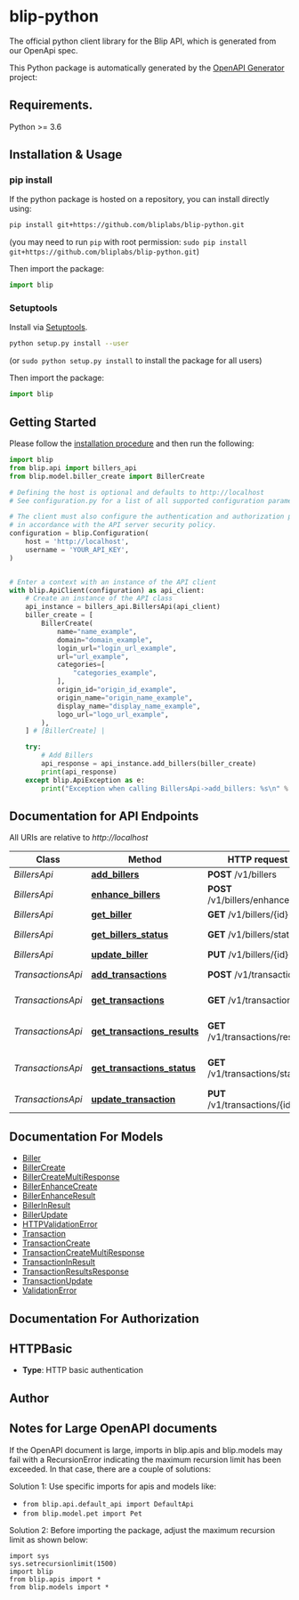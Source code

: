 # blip-python
The official python client library for the Blip API, which is generated from our OpenApi spec.

This Python package is automatically generated by the [OpenAPI Generator](https://openapi-generator.tech) project:

## Requirements.

Python >= 3.6

## Installation & Usage
### pip install

If the python package is hosted on a repository, you can install directly using:

```sh
pip install git+https://github.com/bliplabs/blip-python.git
```
(you may need to run `pip` with root permission: `sudo pip install git+https://github.com/bliplabs/blip-python.git`)

Then import the package:
```python
import blip
```

### Setuptools

Install via [Setuptools](http://pypi.python.org/pypi/setuptools).

```sh
python setup.py install --user
```
(or `sudo python setup.py install` to install the package for all users)

Then import the package:
```python
import blip
```

## Getting Started

Please follow the [installation procedure](#installation--usage) and then run the following:

```python
import blip
from blip.api import billers_api
from blip.model.biller_create import BillerCreate

# Defining the host is optional and defaults to http://localhost
# See configuration.py for a list of all supported configuration parameters.

# The client must also configure the authentication and authorization parameters
# in accordance with the API server security policy.
configuration = blip.Configuration(
    host = 'http://localhost',
    username = 'YOUR_API_KEY',
)


# Enter a context with an instance of the API client
with blip.ApiClient(configuration) as api_client:
    # Create an instance of the API class
    api_instance = billers_api.BillersApi(api_client)
    biller_create = [
        BillerCreate(
            name="name_example",
            domain="domain_example",
            login_url="login_url_example",
            url="url_example",
            categories=[
                "categories_example",
            ],
            origin_id="origin_id_example",
            origin_name="origin_name_example",
            display_name="display_name_example",
            logo_url="logo_url_example",
        ),
    ] # [BillerCreate] | 

    try:
        # Add Billers
        api_response = api_instance.add_billers(biller_create)
        print(api_response)
    except blip.ApiException as e:
        print("Exception when calling BillersApi->add_billers: %s\n" % e)
```

## Documentation for API Endpoints

All URIs are relative to *http://localhost*

Class | Method | HTTP request | Description
------------ | ------------- | ------------- | -------------
*BillersApi* | [**add_billers**](docs/BillersApi.md#add_billers) | **POST** /v1/billers | Add Billers
*BillersApi* | [**enhance_billers**](docs/BillersApi.md#enhance_billers) | **POST** /v1/billers/enhance | Enhance Billers
*BillersApi* | [**get_biller**](docs/BillersApi.md#get_biller) | **GET** /v1/billers/{id} | Get Biller
*BillersApi* | [**get_billers_status**](docs/BillersApi.md#get_billers_status) | **GET** /v1/billers/status | Get Billers Status
*BillersApi* | [**update_biller**](docs/BillersApi.md#update_biller) | **PUT** /v1/billers/{id} | Update Biller
*TransactionsApi* | [**add_transactions**](docs/TransactionsApi.md#add_transactions) | **POST** /v1/transactions | Add Transactions
*TransactionsApi* | [**get_transactions**](docs/TransactionsApi.md#get_transactions) | **GET** /v1/transactions | Get Transactions
*TransactionsApi* | [**get_transactions_results**](docs/TransactionsApi.md#get_transactions_results) | **GET** /v1/transactions/results | Get Transactions Results
*TransactionsApi* | [**get_transactions_status**](docs/TransactionsApi.md#get_transactions_status) | **GET** /v1/transactions/status | Get Transactions Status
*TransactionsApi* | [**update_transaction**](docs/TransactionsApi.md#update_transaction) | **PUT** /v1/transactions/{id} | Update Transaction


## Documentation For Models

 - [Biller](docs/Biller.md)
 - [BillerCreate](docs/BillerCreate.md)
 - [BillerCreateMultiResponse](docs/BillerCreateMultiResponse.md)
 - [BillerEnhanceCreate](docs/BillerEnhanceCreate.md)
 - [BillerEnhanceResult](docs/BillerEnhanceResult.md)
 - [BillerInResult](docs/BillerInResult.md)
 - [BillerUpdate](docs/BillerUpdate.md)
 - [HTTPValidationError](docs/HTTPValidationError.md)
 - [Transaction](docs/Transaction.md)
 - [TransactionCreate](docs/TransactionCreate.md)
 - [TransactionCreateMultiResponse](docs/TransactionCreateMultiResponse.md)
 - [TransactionInResult](docs/TransactionInResult.md)
 - [TransactionResultsResponse](docs/TransactionResultsResponse.md)
 - [TransactionUpdate](docs/TransactionUpdate.md)
 - [ValidationError](docs/ValidationError.md)


## Documentation For Authorization


## HTTPBasic

- **Type**: HTTP basic authentication


## Author




## Notes for Large OpenAPI documents
If the OpenAPI document is large, imports in blip.apis and blip.models may fail with a
RecursionError indicating the maximum recursion limit has been exceeded. In that case, there are a couple of solutions:

Solution 1:
Use specific imports for apis and models like:
- `from blip.api.default_api import DefaultApi`
- `from blip.model.pet import Pet`

Solution 2:
Before importing the package, adjust the maximum recursion limit as shown below:
```
import sys
sys.setrecursionlimit(1500)
import blip
from blip.apis import *
from blip.models import *
```